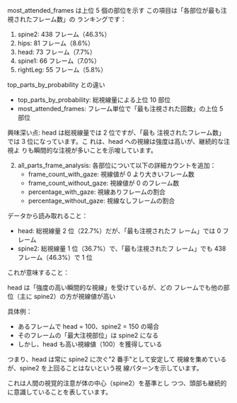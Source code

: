 most_attended_frames は上位 5 個の部位を示す
この項目は「各部位が最も注視されたフレーム数」の
ランキングです：

1. spine2: 438 フレーム（46.3%）
2. hips: 81 フレーム（8.6%）
3. head: 73 フレーム（7.7%）
4. spine1: 66 フレーム（7.0%）
5. rightLeg: 55 フレーム（5.8%）

top_parts_by_probability との違い

- top_parts_by_probability:
  総視線量による上位 10 部位
- most_attended_frames:
  フレーム単位で「最も注視された回数」の上位 5 部位

興味深い点: head は総視線量では 2 位ですが、「最も
注視されたフレーム数」では 3 位になっています。こ
れは、head への視線は強度は高いが、継続的な注視よ
りも瞬間的な注視が多いことを示唆しています。

2. all_parts_frame_analysis: 各部位について以下の詳細カウントを追加：
   - frame_count_with_gaze: 視線値が 0 より大きいフレーム数
   - frame_count_without_gaze: 視線値が 0 のフレーム数
   - percentage_with_gaze: 視線ありフレームの割合
   - percentage_without_gaze: 視線なしフレームの割合

データから読み取れること：

- head: 総視線量 2 位（22.7%）だが、「最も注視されたフ
  レーム」では 0 フレーム
- spine2: 総視線量 1 位（36.7%）で、「最も注視されたフ
  レーム」でも 438 フレーム（46.3%）で 1 位

これが意味すること：

head は「強度の高い瞬間的な視線」を受けているが、どの
フレームでも他の部位（主に spine2）の方が視線値が高い

具体例：

- あるフレームで head = 100、spine2 = 150 の場合
- そのフレームの「最大注視部位」は spine2 になる
- しかし、head も高い視線値（100）を獲得している

つまり、head は常に spine2 に次ぐ"2 番手"として安定して
視線を集めているが、spine2 を上回ることはないという視
線パターンを示しています。

これは人間の視覚的注意が体の中心（spine2）を基準とし
つつ、頭部も継続的に意識していることを表しています。
